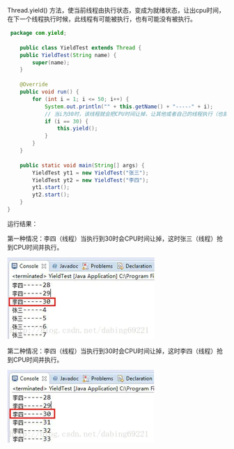 Thread.yield() 方法，使当前线程由执行状态，变成为就绪状态，让出cpu时间，在下一个线程执行时候，此线程有可能被执行，也有可能没有被执行。

```java
 package com.yield;

    public class YieldTest extends Thread {
    public YieldTest(String name) {
        super(name);
    }

    @Override
    public void run() {
        for (int i = 1; i <= 50; i++) {
            System.out.println("" + this.getName() + "-----" + i);
            // 当i为30时，该线程就会把CPU时间让掉，让其他或者自己的线程执行（也就是谁先抢到谁执行）
            if (i == 30) {
                this.yield();
            }
        }
    }

    public static void main(String[] args) {
        YieldTest yt1 = new YieldTest("张三");
        YieldTest yt2 = new YieldTest("李四");
        yt1.start();
        yt2.start();
    }
}    
```




 运行结果：

第一种情况：李四（线程）当执行到30时会CPU时间让掉，这时张三（线程）抢到CPU时间并执行。



![img](img\2020023101.webp)



第二种情况：李四（线程）当执行到30时会CPU时间让掉，这时李四（线程）抢到CPU时间并执行。



![img](img\2020023102.webp)


